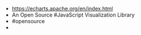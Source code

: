 - https://echarts.apache.org/en/index.html
- An Open Source #JavaScript Visualization Library
- #opensource
-